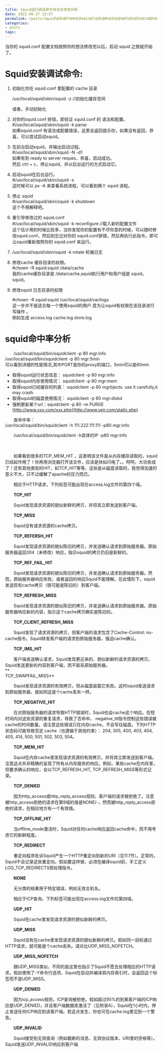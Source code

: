 ```yaml
---
title: Squid运行调试命令及日志状态分析
date: 2022-06-27 13:57
permalink: /posts/Squid%E8%BF%90%E8%A1%8C%E8%B0%83%E8%AF%95%E5%91%BD%E4%BB%A4%E5%8F%8A%E6%97%A5%E5%BF%97%E7%8A%B6%E6%80%81%E5%88%86%E6%9E%90
categories:
- posts
tags: 
---
```

当你的 squid.conf 配置文档按照你的想法修改完以后，启动 squid 之旅就开始了。

# Squid安装调试命令:

1. 初始化你在 squid.conf 里配置的 cache 目录

    /usr/local/squid/sbin/squid -z //初始化缓存空间

    或者，手动初始化

2. 对你的squid.conf 排错，即验证 squid.conf 的 语法和配置。  
    #/usr/local/squid/sbin/squid -k parse  
    如果squid.conf 有语法或配置错误，这里会返回提示你，如果没有返回，恭喜，可以尝试启动squid。

3. 在前台启动squid，并输出启动过程。  
    #/usr/local/squid/sbin/squid -N -d1  
    如果有到 ready to server reques，恭喜，启动成功。  
    然后 ctrl + c，停止squid，并以后台运行的方式启动它。

4. 启动squid在后台运行。  
    #/usr/local/squid/sbin/squid -s  
    这时候可以 ps -A 来查看系统进程，可以看到俩个 squid 进程。

5. 停止 squid  
    #/usr/local/squid/sbin/squid -k shutdown  
    这个不用解释吧。

6. 重引导修改过的 squid.conf  
    #/usr/local/squid/sbin/squid -k reconfigure //载入新的配置文件  
    这个估计用的时候比较多，当你发现你的配置有不尽你意的时候，可以随时修改squid.conf，然后别忘记对你的 squid.conf排错，然后再执行此指令，即可让squid重新按照你的 squid.conf 来运行。

7. /usr/local/squid/sbin/squid -k rotate 轮循日志

8. 修改cache 缓存目录的权限。  
    #chown -R squid:squid /data/cache  
    我的cache缓存目录是 /data/cache,squid执行用户和用户组是 squid，squid。
9. 修改squid 日志目录的权限

    #chown -R squid:squid /usr/local/squid/var/logs  
    这一步并不是适合每一个使用squid的用户.意为让squid有权限在该目录进行写操作 。  
    例如生成 access.log cache.log store.log

# squid命中率分析

　　/usr/local/squid/bin/squidclient -p 80 mgr:info  
/usr/local/squid/bin/squidclient -p 80 mgr:5min  
可以看到详细的性能情况,其中PORT是你的proxy的端口，5min可以是60min

* 取得squid运行状态信息： squidclient -p 80 mgr:info
* 取得squid内存使用情况： squidclient -p 80 mgr:mem
* 取得squid已经缓存的列表： squidclient -p 80 mgrbjects. use it carefully,it may crash
* 取得squid的磁盘使用情况： squidclient -p 80 mgr:diskd
* 强制更新某个url：squidclient -p 80 -m PURGE [http://www.xxx.com/xxx.php](http://www.yejr.com/static.php)

　　查命中率：  
/usr/local/squid/bin/squidclient -h 111.222.111.111 -p80 mgr:info

　　/usr/local/squid/bin/squidclient -h具体的IP -p80 mgr:info

　　

　　如果看到很多的TCP_MEM_HIT ，这表明该文件是从内存缓存读取的，squid已经起作用了！你再用浏览器打开该文件，应该是快如闪电了。。呵呵，大功告成了！还有其他类型的HIT，如TCP_HIT等等，这些是从磁盘读取的，我觉得加速的意义不大，只不过缓解了apache的压力而已。

　　相应于HTTP请求，下列标签可能出现在access.log文件的第四个域。

　　**TCP_HIT**

　　Squid发现请求资源的貌似新鲜的拷贝，并将其立即发送到客户端。

　　**TCP_MISS**

　　Squid没有请求资源的cache拷贝。

　　**TCP_REFERSH_HIT**

　　Squid发现请求资源的貌似陈旧的拷贝，并发送确认请求到原始服务器。原始服务器返回304（未修改）响应，指示squid的拷贝仍旧是新鲜的。

　　**TCP_REF_FAIL_HIT**

　　Squid发现请求资源的貌似陈旧的拷贝，并发送确认请求到原始服务器。然而，原始服务器响应失败，或者返回的响应Squid不能理解。在此情形下，squid发送现有cache拷贝（很可能是陈旧的）到客户端。

　　**TCP_REFRESH_MISS**

　　Squid发现请求资源的貌似陈旧的拷贝，并发送确认请求到原始服务器。原始服务器响应新的内容，指示这个cache拷贝确实是陈旧的。

　　**TCP_CLIENT_REFRESH_MISS**

　　Squid发现了请求资源的拷贝，但客户端的请求包含了Cache-Control: no-cache指令。Squid转发客户端的请求到原始服务器，强迫cache确认。

　　**TCP_IMS_HIT**

　　客户端发送确认请求，Squid发现更近来的、貌似新鲜的请求资源的拷贝。Squid发送更新的内容到客户端，而不联系原始服务器。  
**  
TCP_SWAPFAIL_MISS**

　　Squid发现请求资源的有效拷贝，但从磁盘装载它失败。这时squid发送请求到原始服务器，就如同这是个cache丢失一样。

　　**TCP_NEGATIVE_HIT**

　　在对原始服务器的请求导致HTTP错误时，Squid也会cache这个响应。在短时间内对这些资源的重复请求，导致了否命中。 negative_ttl指令控制这些错误被cache的时间数量。请注意这些错误只在内存cache，不会写往磁盘。下列HTTP状态码可能导致否定 cache（也遵循于其他约束）： 204, 305, 400, 403, 404, 405, 414, 500, 501, 502, 503, 504。

　　**TCP_MEM_HIT**

　　Squid在内存cache里发现请求资源的有效拷贝，并将其立即发送到客户端。注意这点并非精确的呈现了所有从内存服务的响应。例如，某些cache在内存里，但要求确认的响应，会以TCP_REFRESH_HIT, TCP_REFRESH_MISS等形式记录。

　　**TCP_DENIED**

　　因为http_access或http_reply_access规则，客户端的请求被拒绝了。注意被http_access拒绝的请求在第9域的值是NONE/-，然而被http_reply_access拒绝的请求，在相应地方有一个有效值。

　　**TCP_OFFLINE_HIT**

　　当offline_mode激活时，Squid对任何cache响应返回cache命中，而不用考虑它的新鲜程度。

　　**TCP_REDIRECT**

　　重定向程序告诉Squid产生一个HTTP重定向到新的URI（见11.1节）。正常的，Squid不会记录这些重定向。假如要这样做，必须在编译squid前，手工定义LOG_TCP_REDIRECTS预处理指令。

　　**NONE**

　　无分类的结果用于特定错误，例如无效主机名。

　　相应于ICP查询，下列标签可能出现在access.log文件的第四域。

　　**UDP_HIT**

　　Squid在cache里发现请求资源的貌似新鲜的拷贝。

　　**UDP_MISS**

　　Squid没有在cache里发现请求资源的貌似新鲜的拷贝。假如同一目标通过HTTP请求，就可能是个cache丢失。请对比UDP_MISS_NOFETCH。

　　**UDP_MISS_NOFETCH**

　　跟UDP_MISS类似，不同的是这里也指示了Squid不愿去处理相应的HTTP请求。假如使用了-Y命令行选项，Squid在启动并编译其内存索引时，会返回这个标签而不是UDP_MISS。

　　**UDP_DENIED**

　　因为icp_access规则，ICP查询被拒绝。假如超过95%的到某客户端的ICP响应是UDP_DENIED，并且客户端数据库激活了（见附录A），Squid在1小时内，停止发送任何ICP响应到该客户端。若这点发生，你也可在cache.log里见到一个警告。

　　**UDP_INVALID**

　　Squid接受到无效查询（例如截断的消息、无效协议版本、URI里的空格等）。Squid发送UDP_INVALID响应到客户端

